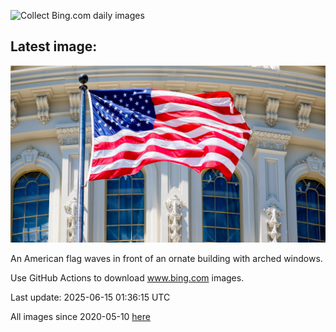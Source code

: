 ![Collect Bing.com daily images](https://github.com/counter2015/bing-daily-images/workflows/Collect%20Bing.com%20daily%20images/badge.svg)
## Latest image:
![](images/FlagCapitolDC.jpg)

An American flag waves in front of an ornate building with arched windows.

Use GitHub Actions to download www.bing.com images.

Last update: 2025-06-15 01:36:15 UTC

All images since 2020-05-10 [here](https://github.com/counter2015/bing-daily-images/tree/master/images)
